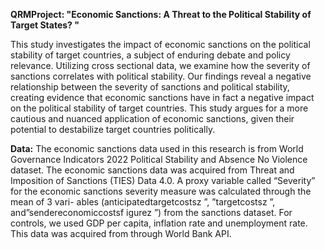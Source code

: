 **QRMProject: "Economic Sanctions: A Threat to the Political Stability of Target States? "**


This study investigates the impact of economic sanctions on the political stability of target countries, a subject of enduring debate and policy relevance.
Utilizing cross sectional data, we examine how the severity of sanctions correlates with political stability. Our findings reveal a negative relationship
between the severity of sanctions and political stability, creating evidence
that economic sanctions have in fact a negative impact on the political stability of target countries. This study argues for a more cautious and nuanced
application of economic sanctions, given their potential to destabilize target
countries politically.


**Data:** The economic sanctions data used in this research is from World Governance Indicators 2022 Political Stability and Absence No Violence dataset.
The economic sanctions data was acquired from Threat and Imposition of
Sanctions (TIES) Data 4.0. A proxy variable called “Severity” for the economic sanctions severity measure was calculated through the mean of 3 vari-
ables (anticipatedtargetcostsz ”, ”targetcostsz ”, and”sendereconomiccostsf igurez ”)
from the sanctions dataset. For controls, we used GDP per capita, inflation
rate and unemployment rate. This data was acquired from through World
Bank API.
